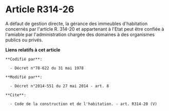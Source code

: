 # Article R314-26

A défaut de gestion directe, la gérance des immeubles d'habitation concernés par l'article R. 314-20 et appartenant à l'Etat
peut être confiée à l'amiable par l'administration chargée des domaines à des organismes publics ou privés.

**Liens relatifs à cet article**

	**Codifié par**:

	  - Décret n°78-622 du 31 mai 1978

	**Modifié par**:

	  - Décret n°2014-551 du 27 mai 2014 - art. 8

	**Cite**:

	  - Code de la construction et de l'habitation. - art. R314-20 (V)

